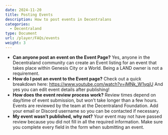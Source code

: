 ```yaml
---
date: 2024-11-20
title: Posting Events
description: How to post events in Decentralans
categories:
  - Decentraland
type: Document
url: /player/FAQs/events
weight: 3
---
```


- **Can anyone post an event on the Event Page?**
  Yes, anyone in the Decentraland community can create an Event listing for an event that takes place within Genesis City or a World. Being a LAND owner is not a requirement.
- **How do I post an event to the Event page?**
  Check out a quick breakdown here:
  https://www.youtube.com/watch?v=jMNk_W1yqjU
  And yes you can edit event details after publishing!
- **How does the event review process work?**
  Review times depend on day/time of event submission, but won’t take longer than a few hours. Events are reviewed by the team at the Decentraland Foundation. Add your email or Discord username so you can be contacted if necessary.
- **My event wasn’t published, why not?**
  Your event may not have passed review because you did not fill in all the required information. Make sure you complete every field in the form when submitting an event.
